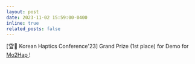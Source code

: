 ```yaml
---
layout: post
date: 2023-11-02 15:59:00-0400
inline: true
related_posts: false
---
```


[🏆🎉 Korean Haptics Conference'23] Grand Prize (1st place) for Demo for <a href="https://dl.acm.org/doi/fullHtml/10.1145/3586182.3615775"> Mo2Hap </a>!
